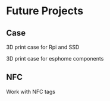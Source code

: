 # Future Projects

## Case
3D print case for Rpi and SSD

3D print case for esphome components

## NFC
Work with NFC tags
